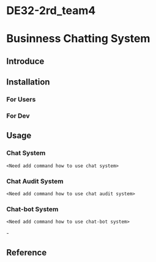 # DE32-2rd_team4
# Businness Chatting System
<Need add Picture>

## Introduce
<Need add Introduce text>

## Installation
### For Users
<Need add how to install for user>

### For Dev
<Need add how to install for devs>
<Need add how to set virtual-env for devs>

## Usage

### Chat System
```
<Need add command how to use chat system>
```
<Need add usage picture>


### Chat Audit System
```
<Need add command how to use chat audit system>
```
<Need add usage picture>

### Chat-bot System
```
<Need add command how to use chat-bot system>
```
<Need add usage picture>
-

## Reference
<Need add Reference List>
